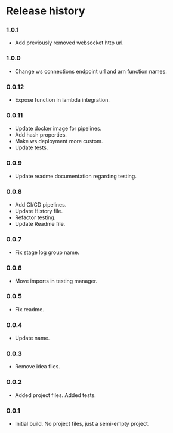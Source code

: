 # Release history

### 1.0.1
* Add previously removed websocket http url.

### 1.0.0
* Change ws connections endpoint url and arn function names.

### 0.0.12
* Expose function in lambda integration.

### 0.0.11
* Update docker image for pipelines.
* Add hash properties.
* Make ws deployment more custom.
* Update tests.

### 0.0.9
* Update readme documentation regarding testing.

### 0.0.8
* Add CI/CD pipelines.
* Update History file.
* Refactor testing.
* Update Readme file.

### 0.0.7
* Fix stage log group name.

### 0.0.6
* Move imports in testing manager.

### 0.0.5
* Fix readme.

### 0.0.4
* Update name.

### 0.0.3
* Remove idea files.

### 0.0.2
* Added project files. Added tests.

### 0.0.1
* Initial build. No project files, just a semi-empty project.
